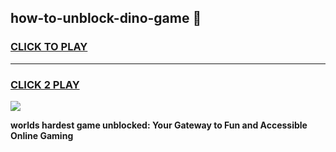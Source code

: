 
## how-to-unblock-dino-game 👋
<h3>
<a href="https://premium.freeplayer.one?title=how-to-unblock-dino-game&ref=14F">CLICK TO PLAY</a></h3>
<hr>

<h3>
<a href="https://premium.freeplayer.one?title=how-to-unblock-dino-game&ref=14F">CLICK 2 PLAY</a>
  
</h3>

<a href="https://premium.freeplayer.one?title=how-to-unblock-dino-game&ref=12F/"><img src="https://clearcache.store/games.png"></a>


**worlds hardest game unblocked: Your Gateway to Fun and Accessible Online Gaming**
